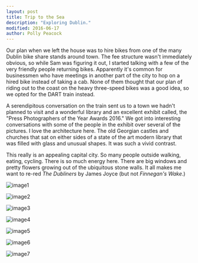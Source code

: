 ```yaml
---
layout: post
title: Trip to the Sea
description: "Exploring Dublin."
modified: 2016-06-17
author: Polly Peacock
---
```


Our plan when we left the house was to hire bikes from one of the many Dublin bike share stands around town. The fee structure wasn't immediately obvious, so while Sam was figuring it out, I started talking with a few of the very friendly people returning bikes. Apparently it's common for businessmen who have meetings in another part of the city to hop on a hired bike instead of taking a cab. None of them thought that our plan of riding out to the coast on the heavy three-speed bikes was a good idea, so we opted for the DART train instead.

A serendipitous conversation on the train sent us to a town we hadn't planned to visit and a wonderful library and an excellent exhibit called, the "Press Photographers of the Year Awards 2016." We got into interesting conversations with some of the people in the exhibit over several of the pictures. I love the architecture here. The old Georgian castles and churches that sat on either sides of a state of the art modern library that was filled with glass and unusual shapes. It was such a vivid contrast.

This really is an appealing capital city. So many people outside walking, eating, cycling. There is so much energy here. There are big windows and pretty flowers growing out of the ubiquitous stone walls. It all makes me want to re-red *The Dubliners* by James Joyce (but not *Finnegan's Wake*.)

![image1](images/day3-1.JPG)

![image2](images/day3-2.JPG)

![image3](images/day3-3.JPG)

![image4](images/day3-4.jpg)

![image5](images/day3-5.JPG)

![image6](images/day3-6.jpg )

![image7](images/day3-7.JPG)

